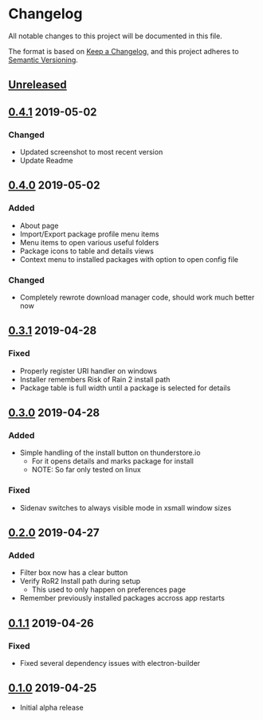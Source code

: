 # Changelog

All notable changes to this project will be documented in this file.

The format is based on [Keep a Changelog](https://keepachangelog.com/en/1.0.0/),
and this project adheres to [Semantic Versioning](https://semver.org/spec/v2.0.0.html).

## [Unreleased]

## [0.4.1] 2019-05-02

### Changed

- Updated screenshot to most recent version
- Update Readme

## [0.4.0] 2019-05-02

### Added

- About page
- Import/Export package profile menu items
- Menu items to open various useful folders
- Package icons to table and details views
- Context menu to installed packages with option to open config file

### Changed

- Completely rewrote download manager code, should work much better now

## [0.3.1] 2019-04-28

### Fixed

- Properly register URI handler on windows
- Installer remembers Risk of Rain 2 install path
- Package table is full width until a package is selected for details

## [0.3.0] 2019-04-28

### Added

- Simple handling of the install button on thunderstore.io
  - For it opens details and marks package for install
  - NOTE: So far only tested on linux

### Fixed

- Sidenav switches to always visible mode in xsmall window sizes

## [0.2.0] 2019-04-27

### Added

- Filter box now has a clear button
- Verify RoR2 Install path during setup
  - This used to only happen on preferences page
- Remember previously installed packages accross app restarts

## [0.1.1] 2019-04-26

### Fixed

- Fixed several dependency issues with electron-builder

## [0.1.0] 2019-04-25

- Initial alpha release

[unreleased]: https://github.com/scottbot95/RoR2ModManager/compare/v0.1.0...HEAD
[0.4.1]: https://github.com/scottbot95/RoR2ModManager/compare/v0.4.0...v0.4.1
[0.4.0]: https://github.com/scottbot95/RoR2ModManager/compare/v0.3.1...v0.4.0
[0.3.1]: https://github.com/scottbot95/RoR2ModManager/compare/v0.2.0...v0.3.1
[0.3.0]: https://github.com/scottbot95/RoR2ModManager/compare/v0.2.0...v0.3.0
[0.2.0]: https://github.com/scottbot95/RoR2ModManager/compare/v0.1.1...v0.2.0
[0.1.1]: https://github.com/scottbot95/RoR2ModManager/compare/v0.1.0...v0.1.1
[0.1.0]: https://github.com/scottbot95/RoR2ModManager/releases/tag/v0.1.0
